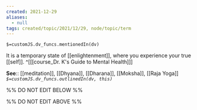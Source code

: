 ```yaml
---
created: 2021-12-29 
aliases:
  - null
tags: created/topic/2021/12/29, node/topic/term
---
```

`$=customJS.dv_funcs.mentionedIn(dv)`

It is a temporary state of [[enlightenment]], where you experience your true [[self]].
 ^[[[course_Dr. K's Guide to Mental Health]]]

**See**:: [[meditation]], [[Dhyana]], [[Dharana]], [[Moksha]], [[Raja Yoga]]
*`$=customJS.dv_funcs.outlinedIn(dv, this)`*

%% DO NOT EDIT BELOW %%

%% DO NOT EDIT ABOVE %%
